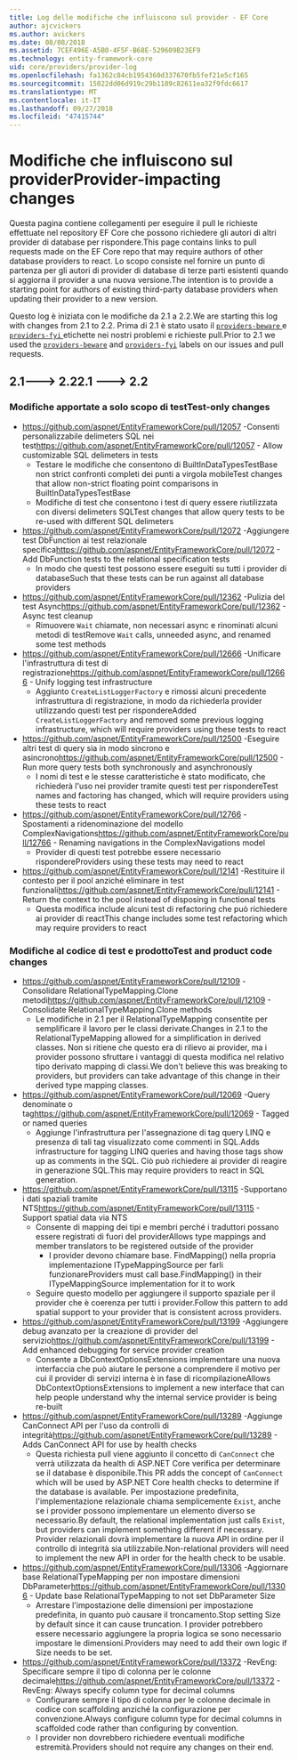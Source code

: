 ```yaml
---
title: Log delle modifiche che influiscono sul provider - EF Core
author: ajcvickers
ms.author: avickers
ms.date: 08/08/2018
ms.assetid: 7CEF496E-A5B0-4F5F-B68E-529609B23EF9
ms.technology: entity-framework-core
uid: core/providers/provider-log
ms.openlocfilehash: fa1362c84cb1954360d337670fb5fef21e5cf165
ms.sourcegitcommit: 15022dd06d919c29b1189c82611ea32f9fdc6617
ms.translationtype: MT
ms.contentlocale: it-IT
ms.lasthandoff: 09/27/2018
ms.locfileid: "47415744"
---
```

# <a name="provider-impacting-changes"></a><span data-ttu-id="09f62-102">Modifiche che influiscono sul provider</span><span class="sxs-lookup"><span data-stu-id="09f62-102">Provider-impacting changes</span></span>

<span data-ttu-id="09f62-103">Questa pagina contiene collegamenti per eseguire il pull le richieste effettuate nel repository EF Core che possono richiedere gli autori di altri provider di database per rispondere.</span><span class="sxs-lookup"><span data-stu-id="09f62-103">This page contains links to pull requests made on the EF Core repo that may require authors of other database providers to react.</span></span> <span data-ttu-id="09f62-104">Lo scopo consiste nel fornire un punto di partenza per gli autori di provider di database di terze parti esistenti quando si aggiorna il provider a una nuova versione.</span><span class="sxs-lookup"><span data-stu-id="09f62-104">The intention is to provide a starting point for authors of existing third-party database providers when updating their provider to a new version.</span></span>

<span data-ttu-id="09f62-105">Questo log è iniziata con le modifiche da 2.1 a 2.2.</span><span class="sxs-lookup"><span data-stu-id="09f62-105">We are starting this log with changes from 2.1 to 2.2.</span></span> <span data-ttu-id="09f62-106">Prima di 2.1 è stato usato il [ `providers-beware` ](https://github.com/aspnet/EntityFrameworkCore/labels/providers-beware) e [ `providers-fyi` ](https://github.com/aspnet/EntityFrameworkCore/labels/providers-fyi) etichette nei nostri problemi e richieste pull.</span><span class="sxs-lookup"><span data-stu-id="09f62-106">Prior to 2.1 we used the [`providers-beware`](https://github.com/aspnet/EntityFrameworkCore/labels/providers-beware) and [`providers-fyi`](https://github.com/aspnet/EntityFrameworkCore/labels/providers-fyi) labels on our issues and pull requests.</span></span>

## <a name="21-----22"></a><span data-ttu-id="09f62-107">2.1---> 2.2</span><span class="sxs-lookup"><span data-stu-id="09f62-107">2.1 ---> 2.2</span></span>

### <a name="test-only-changes"></a><span data-ttu-id="09f62-108">Modifiche apportate a solo scopo di test</span><span class="sxs-lookup"><span data-stu-id="09f62-108">Test-only changes</span></span>

* <span data-ttu-id="09f62-109">https://github.com/aspnet/EntityFrameworkCore/pull/12057 -Consenti personalizzabile delimeters SQL nei test</span><span class="sxs-lookup"><span data-stu-id="09f62-109">https://github.com/aspnet/EntityFrameworkCore/pull/12057 - Allow customizable SQL delimeters in tests</span></span>
  * <span data-ttu-id="09f62-110">Testare le modifiche che consentono di BuiltInDataTypesTestBase non strict confronti completi dei punti a virgola mobile</span><span class="sxs-lookup"><span data-stu-id="09f62-110">Test changes that allow non-strict floating point comparisons in BuiltInDataTypesTestBase</span></span>
  * <span data-ttu-id="09f62-111">Modifiche di test che consentono i test di query essere riutilizzata con diversi delimeters SQL</span><span class="sxs-lookup"><span data-stu-id="09f62-111">Test changes that allow query tests to be re-used with different SQL delimeters</span></span>
* <span data-ttu-id="09f62-112">https://github.com/aspnet/EntityFrameworkCore/pull/12072 -Aggiungere test DbFunction ai test relazionale specifica</span><span class="sxs-lookup"><span data-stu-id="09f62-112">https://github.com/aspnet/EntityFrameworkCore/pull/12072 - Add DbFunction tests to the relational specification tests</span></span>
  * <span data-ttu-id="09f62-113">In modo che questi test possono essere eseguiti su tutti i provider di database</span><span class="sxs-lookup"><span data-stu-id="09f62-113">Such that these tests can be run against all database providers</span></span>
* <span data-ttu-id="09f62-114">https://github.com/aspnet/EntityFrameworkCore/pull/12362 -Pulizia del test Async</span><span class="sxs-lookup"><span data-stu-id="09f62-114">https://github.com/aspnet/EntityFrameworkCore/pull/12362 - Async test cleanup</span></span>
  * <span data-ttu-id="09f62-115">Rimuovere `Wait` chiamate, non necessari async e rinominati alcuni metodi di test</span><span class="sxs-lookup"><span data-stu-id="09f62-115">Remove `Wait` calls, unneeded async, and renamed some test methods</span></span>
* <span data-ttu-id="09f62-116">https://github.com/aspnet/EntityFrameworkCore/pull/12666 -Unificare l'infrastruttura di test di registrazione</span><span class="sxs-lookup"><span data-stu-id="09f62-116">https://github.com/aspnet/EntityFrameworkCore/pull/12666 - Unify logging test infrastructure</span></span>
  * <span data-ttu-id="09f62-117">Aggiunto `CreateListLoggerFactory` e rimossi alcuni precedente infrastruttura di registrazione, in modo da richiederla provider utilizzando questi test per rispondere</span><span class="sxs-lookup"><span data-stu-id="09f62-117">Added `CreateListLoggerFactory` and removed some previous logging infrastructure, which will require providers using these tests to react</span></span>
* <span data-ttu-id="09f62-118">https://github.com/aspnet/EntityFrameworkCore/pull/12500 -Eseguire altri test di query sia in modo sincrono e asincrono</span><span class="sxs-lookup"><span data-stu-id="09f62-118">https://github.com/aspnet/EntityFrameworkCore/pull/12500 - Run more query tests both synchronously and asynchronously</span></span>
  * <span data-ttu-id="09f62-119">I nomi di test e le stesse caratteristiche è stato modificato, che richiederà l'uso nei provider tramite questi test per rispondere</span><span class="sxs-lookup"><span data-stu-id="09f62-119">Test names and factoring has changed, which will require providers using these tests to react</span></span>
* <span data-ttu-id="09f62-120">https://github.com/aspnet/EntityFrameworkCore/pull/12766 -Spostamenti a ridenominazione del modello ComplexNavigations</span><span class="sxs-lookup"><span data-stu-id="09f62-120">https://github.com/aspnet/EntityFrameworkCore/pull/12766 - Renaming navigations in the ComplexNavigations model</span></span>
  * <span data-ttu-id="09f62-121">Provider di questi test potrebbe essere necessario rispondere</span><span class="sxs-lookup"><span data-stu-id="09f62-121">Providers using these tests may need to react</span></span>
* <span data-ttu-id="09f62-122">https://github.com/aspnet/EntityFrameworkCore/pull/12141 -Restituire il contesto per il pool anziché eliminare in test funzionali</span><span class="sxs-lookup"><span data-stu-id="09f62-122">https://github.com/aspnet/EntityFrameworkCore/pull/12141 - Return the context to the pool instead of disposing in functional tests</span></span>
  * <span data-ttu-id="09f62-123">Questa modifica include alcuni test di refactoring che può richiedere ai provider di react</span><span class="sxs-lookup"><span data-stu-id="09f62-123">This change includes some test refactoring which may require providers to react</span></span>


### <a name="test-and-product-code-changes"></a><span data-ttu-id="09f62-124">Modifiche al codice di test e prodotto</span><span class="sxs-lookup"><span data-stu-id="09f62-124">Test and product code changes</span></span>

* <span data-ttu-id="09f62-125">https://github.com/aspnet/EntityFrameworkCore/pull/12109 -Consolidare RelationalTypeMapping.Clone metodi</span><span class="sxs-lookup"><span data-stu-id="09f62-125">https://github.com/aspnet/EntityFrameworkCore/pull/12109 - Consolidate RelationalTypeMapping.Clone methods</span></span>
  * <span data-ttu-id="09f62-126">Le modifiche in 2.1 per il RelationalTypeMapping consentite per semplificare il lavoro per le classi derivate.</span><span class="sxs-lookup"><span data-stu-id="09f62-126">Changes in 2.1 to the RelationalTypeMapping allowed for a simplification in derived classes.</span></span> <span data-ttu-id="09f62-127">Non si ritiene che questo era di rilievo ai provider, ma i provider possono sfruttare i vantaggi di questa modifica nel relativo tipo derivato mapping di classi.</span><span class="sxs-lookup"><span data-stu-id="09f62-127">We don't believe this was breaking to providers, but providers can take advantage of this change in their derived type mapping classes.</span></span>
* <span data-ttu-id="09f62-128">https://github.com/aspnet/EntityFrameworkCore/pull/12069 -Query denominate o tag</span><span class="sxs-lookup"><span data-stu-id="09f62-128">https://github.com/aspnet/EntityFrameworkCore/pull/12069 - Tagged or named queries</span></span>
  * <span data-ttu-id="09f62-129">Aggiunge l'infrastruttura per l'assegnazione di tag query LINQ e presenza di tali tag visualizzato come commenti in SQL.</span><span class="sxs-lookup"><span data-stu-id="09f62-129">Adds infrastructure for tagging LINQ queries and having those tags show up as comments in the SQL.</span></span> <span data-ttu-id="09f62-130">Ciò può richiedere ai provider di reagire in generazione SQL.</span><span class="sxs-lookup"><span data-stu-id="09f62-130">This may require providers to react in SQL generation.</span></span>
* <span data-ttu-id="09f62-131">https://github.com/aspnet/EntityFrameworkCore/pull/13115 -Supportano i dati spaziali tramite NTS</span><span class="sxs-lookup"><span data-stu-id="09f62-131">https://github.com/aspnet/EntityFrameworkCore/pull/13115 - Support spatial data via NTS</span></span>
  * <span data-ttu-id="09f62-132">Consente di mapping dei tipi e membri perché i traduttori possano essere registrati di fuori del provider</span><span class="sxs-lookup"><span data-stu-id="09f62-132">Allows type mappings and member translators to be registered outside of the provider</span></span>
    * <span data-ttu-id="09f62-133">I provider devono chiamare base. FindMapping() nella propria implementazione ITypeMappingSource per farli funzionare</span><span class="sxs-lookup"><span data-stu-id="09f62-133">Providers must call base.FindMapping() in their ITypeMappingSource implementation for it to work</span></span>
  * <span data-ttu-id="09f62-134">Seguire questo modello per aggiungere il supporto spaziale per il provider che è coerenza per tutti i provider.</span><span class="sxs-lookup"><span data-stu-id="09f62-134">Follow this pattern to add spatial support to your provider that is consistent across providers.</span></span>
* <span data-ttu-id="09f62-135">https://github.com/aspnet/EntityFrameworkCore/pull/13199 -Aggiungere debug avanzato per la creazione di provider del servizio</span><span class="sxs-lookup"><span data-stu-id="09f62-135">https://github.com/aspnet/EntityFrameworkCore/pull/13199 - Add enhanced debugging for service provider creation</span></span>
  * <span data-ttu-id="09f62-136">Consente a DbContextOptionsExtensions implementare una nuova interfaccia che può aiutare le persone a comprendere il motivo per cui il provider di servizi interna è in fase di ricompilazione</span><span class="sxs-lookup"><span data-stu-id="09f62-136">Allows DbContextOptionsExtensions to implement a new interface that can help people understand why the internal service provider is being re-built</span></span>
* <span data-ttu-id="09f62-137">https://github.com/aspnet/EntityFrameworkCore/pull/13289 -Aggiunge CanConnect API per l'uso da controlli di integrità</span><span class="sxs-lookup"><span data-stu-id="09f62-137">https://github.com/aspnet/EntityFrameworkCore/pull/13289 - Adds CanConnect API for use by health checks</span></span>
  * <span data-ttu-id="09f62-138">Questa richiesta pull viene aggiunto il concetto di `CanConnect` che verrà utilizzata da health di ASP.NET Core verifica per determinare se il database è disponibile.</span><span class="sxs-lookup"><span data-stu-id="09f62-138">This PR adds the concept of `CanConnect` which will be used by ASP.NET Core health checks to determine if the database is available.</span></span> <span data-ttu-id="09f62-139">Per impostazione predefinita, l'implementazione relazionale chiama semplicemente `Exist`, anche se i provider possono implementare un elemento diverso se necessario.</span><span class="sxs-lookup"><span data-stu-id="09f62-139">By default, the relational implementation just calls `Exist`, but providers can implement something different if necessary.</span></span> <span data-ttu-id="09f62-140">Provider relazionali dovrà implementare la nuova API in ordine per il controllo di integrità sia utilizzabile.</span><span class="sxs-lookup"><span data-stu-id="09f62-140">Non-relational providers will need to implement the new API in order for the health check to be usable.</span></span>
* <span data-ttu-id="09f62-141">https://github.com/aspnet/EntityFrameworkCore/pull/13306 -Aggiornare base RelationalTypeMapping per non impostare dimensioni DbParameter</span><span class="sxs-lookup"><span data-stu-id="09f62-141">https://github.com/aspnet/EntityFrameworkCore/pull/13306 - Update base RelationalTypeMapping to not set DbParameter Size</span></span>
  * <span data-ttu-id="09f62-142">Arrestare l'impostazione delle dimensioni per impostazione predefinita, in quanto può causare il troncamento.</span><span class="sxs-lookup"><span data-stu-id="09f62-142">Stop setting Size by default since it can cause truncation.</span></span> <span data-ttu-id="09f62-143">I provider potrebbero essere necessario aggiungere la propria logica se sono necessario impostare le dimensioni.</span><span class="sxs-lookup"><span data-stu-id="09f62-143">Providers may need to add their own logic if Size needs to be set.</span></span>
* <span data-ttu-id="09f62-144">https://github.com/aspnet/EntityFrameworkCore/pull/13372 -RevEng: Specificare sempre il tipo di colonna per le colonne decimale</span><span class="sxs-lookup"><span data-stu-id="09f62-144">https://github.com/aspnet/EntityFrameworkCore/pull/13372 - RevEng: Always specify column type for decimal columns</span></span>
  * <span data-ttu-id="09f62-145">Configurare sempre il tipo di colonna per le colonne decimale in codice con scaffolding anziché la configurazione per convenzione.</span><span class="sxs-lookup"><span data-stu-id="09f62-145">Always configure column type for decimal columns in scaffolded code rather than configuring by convention.</span></span>
  * <span data-ttu-id="09f62-146">I provider non dovrebbero richiedere eventuali modifiche estremità.</span><span class="sxs-lookup"><span data-stu-id="09f62-146">Providers should not require any changes on their end.</span></span>
